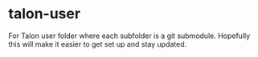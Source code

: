 # talon-user
For Talon user folder where each subfolder is a git submodule.  Hopefully this will make it easier to get set up and stay updated.
